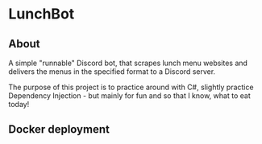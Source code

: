 ﻿# LunchBot

## About

A simple "runnable" Discord bot, that scrapes lunch menu websites and delivers the menus in the specified format to a Discord server.

The purpose of this project is to practice around with C#, slightly practice Dependency Injection - but mainly for fun and so that I know, what to eat today!

## Docker deployment